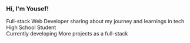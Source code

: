 ### Hi, I'm Yousef!

Full-stack Web Developer sharing about my journey and learnings in tech<br/>
High School Student <br/>
Currently developing More projects as a full-stack

